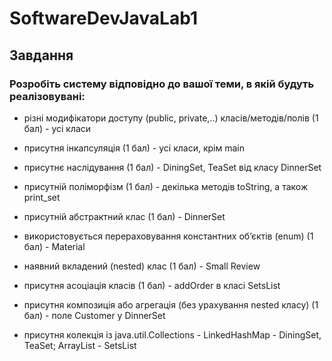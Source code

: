 # SoftwareDevJavaLab1	
## Завдання		
### Розробіть систему відповідно до вашої теми, в якій будуть реалізовувані:	

- різні модифікатори доступу (public, private,..) класів/методів/полів (1 бал) - усі класи	
		
- присутня інкапсуляція (1 бал) - усі класи, крім main
		
- присутнє наслідування (1 бал) - DiningSet, TeaSet від класу DinnerSet
		
- присутній поліморфізм (1 бал) - декілька методів toString, а також print_set
		
- присутній абстрактний клас (1 бал) - DinnerSet
		
- використовується перераховування константних об’єктів (enum) (1 бал) - Material		
		
- наявний вкладений (nested) клас (1 бал) - Small Review
		
- присутня асоціація класів (1 бал) - addOrder в класі SetsList
		
- присутня композиція або агрегація (без урахування nested класу) (1 бал) - поле Customer у DinnerSet
		
- присутня колекція із java.util.Collections - LinkedHashMap - DiningSet, TeaSet; ArrayList - SetsList

